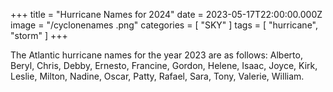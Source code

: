 +++
title = "Hurricane Names for 2024"
date = 2023-05-17T22:00:00.000Z
image = "/cyclonenames .png"
categories = [ "SKY" ]
tags = [ "hurricane", "storm" ]
+++

The Atlantic hurricane names for the year 2023 are as follows: Alberto, Beryl, Chris, Debby, Ernesto, Francine, Gordon, Helene, Isaac, Joyce, Kirk, Leslie, Milton, Nadine, Oscar, Patty, Rafael, Sara, Tony, Valerie, William.
